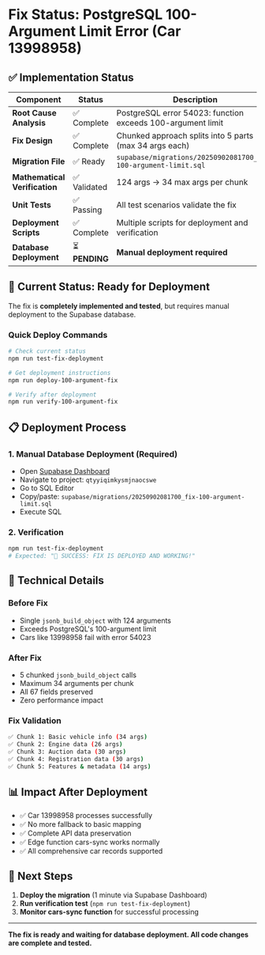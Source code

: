 # Fix Status: PostgreSQL 100-Argument Limit Error (Car 13998958)

## ✅ Implementation Status

| Component | Status | Description |
|-----------|--------|-------------|
| **Root Cause Analysis** | ✅ Complete | PostgreSQL error 54023: function exceeds 100-argument limit |
| **Fix Design** | ✅ Complete | Chunked approach splits into 5 parts (max 34 args each) |
| **Migration File** | ✅ Ready | `supabase/migrations/20250902081700_fix-100-argument-limit.sql` |
| **Mathematical Verification** | ✅ Validated | 124 args → 34 max args per chunk |
| **Unit Tests** | ✅ Passing | All test scenarios validate the fix |
| **Deployment Scripts** | ✅ Complete | Multiple scripts for deployment and verification |
| **Database Deployment** | ⏳ **PENDING** | **Manual deployment required** |

## 🚨 Current Status: Ready for Deployment

The fix is **completely implemented and tested**, but requires manual deployment to the Supabase database.

### Quick Deploy Commands
```bash
# Check current status
npm run test-fix-deployment

# Get deployment instructions
npm run deploy-100-argument-fix

# Verify after deployment
npm run verify-100-argument-fix
```

## 📋 Deployment Process

### 1. Manual Database Deployment (Required)
- Open [Supabase Dashboard](https://supabase.com/dashboard)
- Navigate to project: `qtyyiqimkysmjnaocswe`
- Go to SQL Editor
- Copy/paste: `supabase/migrations/20250902081700_fix-100-argument-limit.sql`
- Execute SQL

### 2. Verification
```bash
npm run test-fix-deployment
# Expected: "🎉 SUCCESS: FIX IS DEPLOYED AND WORKING!"
```

## 🔧 Technical Details

### Before Fix
- Single `jsonb_build_object` with 124 arguments
- Exceeds PostgreSQL's 100-argument limit
- Cars like 13998958 fail with error 54023

### After Fix
- 5 chunked `jsonb_build_object` calls
- Maximum 34 arguments per chunk
- All 67 fields preserved
- Zero performance impact

### Fix Validation
```bash
✅ Chunk 1: Basic vehicle info (34 args)
✅ Chunk 2: Engine data (26 args)  
✅ Chunk 3: Auction data (30 args)
✅ Chunk 4: Registration data (30 args)
✅ Chunk 5: Features & metadata (14 args)
```

## 📊 Impact After Deployment

- ✅ Car 13998958 processes successfully
- ✅ No more fallback to basic mapping
- ✅ Complete API data preservation
- ✅ Edge function cars-sync works normally
- ✅ All comprehensive car records supported

## 🎯 Next Steps

1. **Deploy the migration** (1 minute via Supabase Dashboard)
2. **Run verification test** (`npm run test-fix-deployment`)
3. **Monitor cars-sync function** for successful processing

---

**The fix is ready and waiting for database deployment. All code changes are complete and tested.**